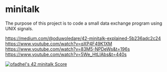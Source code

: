 # minitalk
The purpose of this project is to code a small data exchange program using UNIX signals.

https://medium.com/@oduwoledare/42-minitalk-explained-5b236adc2c24
https://www.youtube.com/watch?v=qXP4F49K1XM
https://www.youtube.com/watch?v=83M5-NPDeWs&t=196s
https://www.youtube.com/watch?v=5We_HtLlAbs&t=440s

<a href="https://github.com/JaeSeoKim/badge42"><img src="https://badge42.vercel.app/api/v2/cld8v7vvc00060fl440nilura/project/3036346" alt="ofadhel's 42 minitalk Score" /></a>
